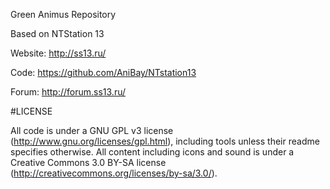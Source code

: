 Green Animus Repository

Based on NTStation 13 

Website: http://ss13.ru/

Code: https://github.com/AniBay/NTstation13

Forum:  http://forum.ss13.ru/


#LICENSE

All code is under a GNU GPL v3 license (http://www.gnu.org/licenses/gpl.html),
including tools unless their readme specifies otherwise.
All content including icons and sound is under a Creative Commons 3.0 BY-SA
license (http://creativecommons.org/licenses/by-sa/3.0/).